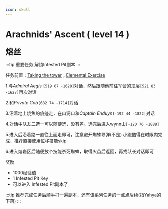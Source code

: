 ```yaml
---
icon: skull
---
```


# Arachnids' Ascent ( level 14 )
<span style="font-size: 25px;">**熔丝**</span>

:::tip 重要任务
解锁Infested Pit副本
:::

任务前置：[Taking the tower](/WynncraftCNguide/quests/lvl1-10/level%208%20-%20Taking%20the%20tower.html)；[Elemental Exercise](/WynncraftCNguide/quests/lvl11-20/level%2011%20-%20Elemental%20Exercise.html)

1.与*Admiral Aegis* `[519 67 -1628]`对话，然后跟随他前往军营的顶层`[521 83 -1627]`再次对话

2.和*Private Cob*`[682 74 -1714]`对话

3.沿着地上烧焦的痕迹走，在山洞口和*Captain Enduyn*`[-192 44 -1822]`对话

4.对话中队友二选一可以随便选，没有差。选完后进入wynn山`[-120 76 -1888]`

5.进入后沿着路一直往上面走即可，注意避开蜘蛛导弹(不是)
小跑酷得在时限内完成，推荐直接使用位移技能skip

6.进入熔岩区后随便放个技能杀死蜘蛛，取得火苗后返回，再找队长对话即可

奖励
+ 1000经验值 
+ 1 Infested Pit Key
+ 可以进入 Infested Pit副本了

:::tip
推荐完成任务后顺手打一遍副本，还有该系列任务的一点点后续(指Yahya的下落)
:::